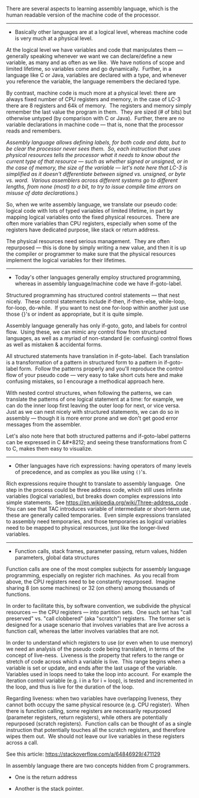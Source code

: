 There are several aspects to learning assembly language, which is the human readable version of the machine code of the processor.

---

* Basically other languages are at a logical level, whereas machine code is very much at a physical level.

At the logical level we have variables and code that manipulates them &#8212; generally speaking whenever we want we can declare/define a new variable, as many and as often as we like.&nbsp; We have notions of scope and limited lifetime, so variables come and go dynamically.&nbsp; Further, in a language like C or Java, variables are declared with a type, and whenever you reference the variable, the language remembers the declared type.

By contrast, machine code is much more at a physical level: there are always fixed number of CPU registers and memory, in the case of LC-3 there are 8 registers and 64k of memory.&nbsp; The registers and memory simply remember the last value the program in them.&nbsp; They are sized (# of bits) but otherwise untyped (by comparison with C or Java).&nbsp; Further, there are no variable declarations in machine code &#8212; that is, none that the processor reads and remembers.&nbsp; 

*Assembly language allows defining labels, for both code and data, but to be clear the processor never sees them.&nbsp; So, each instruction that uses physical resources tells the processor what it needs to know about the current type of that resource &#8212; such as whether signed or unsigned, or in the case of memory, the size of the variable &#8212; let's note here that LC-3 is simplified as it doesn't differentiate between signed vs. unsigned, or byte vs. word.&nbsp; Various assemblers across different systems go to different lengths, from none (most) to a bit, to try to issue compile time errors on misuse of data declarations.*)

So, when we write assembly language, we translate our pseudo code: logical code with lots of typed variables of limited lifetime, in part by mapping logical variables onto the fixed physical resources.&nbsp; There are often more variables than CPU registers, especially when some of the registers have dedicated purpose, like stack or return address.

The physical resources need serious management.&nbsp; They are often repurposed &#8212; this is done by simply writing a new value, and then it is up the compiler or programmer to make sure that the physical resources implement the logical variables for their lifetimes.

---

 * Today's other languages generally employ structured programming, whereas in assembly language/machine code we have if-goto-label.

Structured programming has structured control statements &#8212; that nest nicely.&nbsp; These control statements include if-then, if-then-else, while-loop, for-loop, do-while.&nbsp; If you want to nest one for-loop within another just use those {}'s or indent as appropriate, but it is quite simple.

Assembly language generally has only if-goto, goto, and labels for control flow.&nbsp; Using these, we can mimic any control flow from structured languages, as well as a myriad of non-standard (ie: confusing) control flows as well as mistaken & accidental forms.

All structured statements have translation in if-goto-label.&nbsp; Each translation is a transformation of a pattern in structured form to a pattern in if-goto-label form.&nbsp; Follow the patterns properly and you'll reproduce the control flow of your pseudo code &#8212; very easy to take short cuts here and make confusing mistakes, so I encourage a methodical approach here.

With nested control structures, when following the patterns, we can translate the patterns of one logical statement at a time: for example, we can do the inner loop first leaving the outer loop for next, or vice versa.&nbsp; Just as we can nest nicely with structured statements, we can do so in assembly &#8212; though it is more error prone and we don't get good error messages from the assembler.

Let's also note here that both structured patterns and if-goto-label patterns can be expressed in C &#*8212; and seeing these transformations from C to C, makes them easy to visualize.

---

 * Other languages have rich expressions: having operators of many levels of precedence, and as complex as you like using `()`'s.

Rich expressions require thought to translate to assembly language.&nbsp; One step in the process could be three address code, which still uses infinite variables (logical variables), but breaks down complex expressions into simple statements.&nbsp; See https://en.wikipedia.org/wiki/Three-address_code .&nbsp; You can see that TAC introduces variable of intermediate or short-term use, these are generally called temporaries.&nbsp; Even simple expressions translated to assembly need temporaries, and those temporaries as logical variables need to be mapped to physical resources, just like the longer-lived variables.

---

 * Function calls, stack frames, parameter passing, return values, hidden parameters, global data structures

Function calls are one of the most complex subjects for assembly language programming, especially on register rich machines.&nbsp; As you recall from above, the CPU registers need to be constantly repurposed.&nbsp; Imagine sharing 8 (on some machines) or 32 (on others) among thousands of functions.

In order to facilitate this, by software convention, we subdivide the physical resources &#8212; the CPU registers &#8212; into partition sets.&nbsp; One such set has "call preserved" vs. "call clobbered" (aka "scratch") registers.&nbsp; The former set is designed for a usage scenario that involves variables that are live across a function call, whereas the latter involves variables that are not.

In order to understand which registers to use (or even when to use memory) we need an analysis of the pseudo code being translated, in terms of the concept of live-ness.&nbsp; Liveness is the property that refers to the range or stretch of code across which a variable is live.&nbsp; This range begins when a variable is set or update, and ends after the last usage of the variable.&nbsp; Variables used in loops need to take the loop into account.&nbsp; For example the iteration control variable (e.g. i in a for i = loop), is tested and incremented in the loop, and thus is live for the duration of the loop.

Regarding liveness: when two variables have overlapping liveness, they cannot both occupy the same physical resource (e.g. CPU register).&nbsp; When there is function calling, some registers are necessarily repurposed (parameter registers, return registers), while others are potentially repurposed (scratch registers).&nbsp; Function calls can be thought of as a single instruction that potentially touches all the scratch registers, and therefore wipes them out.&nbsp; We should not leave our live variables in these registers across a call.

See this article: https://stackoverflow.com/a/64846929/471129


In assembly language there are two concepts hidden from C programmers.

* One is the return address

* Another is the stack pointer.
